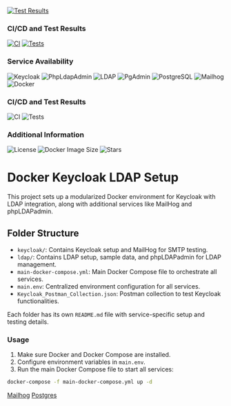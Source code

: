 [![Test Results](https://img.shields.io/badge/build-passing-brightgreen)](https://faisalazam.github.io/keycloak-poc-modularized/postman-report.html)

### CI/CD and Test Results
[![CI](https://github.com/faisalazam/keycloak-poc-modularized/actions/workflows/ci.yml/badge.svg)](https://github.com/faisalazam/keycloak-poc-modularized/actions/workflows/ci.yml)
[![Tests](https://github.com/faisalazam/keycloak-poc-modularized/actions/workflows/tests.yml/badge.svg)](https://faisalazam.github.io/keycloak-poc-modularized/postman-report.html)

### Service Availability
![Keycloak](https://img.shields.io/badge/Keycloak-active-blue?style=flat-square)
![PhpLdapAdmin](https://img.shields.io/badge/PhpLdapAdmin-active-blue?style=flat-square)
![LDAP](https://img.shields.io/badge/LDAP-active-blue?style=flat-square)
![PgAdmin](https://img.shields.io/badge/PgAdmin-active-blue?style=flat-square)
![PostgreSQL](https://img.shields.io/badge/PostgreSQL-active-blue?style=flat-square)
![Mailhog](https://img.shields.io/badge/Mailhog-active-blue?style=flat-square)
![Docker](https://img.shields.io/badge/Docker-active-blue?style=flat-square)

### CI/CD and Test Results
![CI](https://github.com/faisalazam/keycloak-poc-modularized/actions/workflows/ci.yml/badge.svg)
![Tests](https://github.com/faisalazam/keycloak-poc-modularized/actions/workflows/tests.yml/badge.svg)

### Additional Information
![License](https://img.shields.io/badge/license-MIT-blue?style=flat-square)
![Docker Image Size](https://img.shields.io/docker/image-size/faisalazam/keycloak-poc-modularized?style=flat-square)
![Stars](https://img.shields.io/github/stars/faisalazam/keycloak-poc-modularized?style=flat-square)

# Docker Keycloak LDAP Setup

This project sets up a modularized Docker environment for Keycloak with LDAP integration, along with additional services
like MailHog and phpLDAPadmin.

## Folder Structure

- `keycloak/`: Contains Keycloak setup and MailHog for SMTP testing.
- `ldap/`: Contains LDAP setup, sample data, and phpLDAPadmin for LDAP management.
- `main-docker-compose.yml`: Main Docker Compose file to orchestrate all services.
- `main.env`: Centralized environment configuration for all services.
- `Keycloak_Postman_Collection.json`: Postman collection to test Keycloak functionalities.

Each folder has its own `README.md` file with service-specific setup and testing details.

### Usage

1. Make sure Docker and Docker Compose are installed.
2. Configure environment variables in `main.env`.
3. Run the main Docker Compose file to start all services:

```bash
docker-compose -f main-docker-compose.yml up -d
```

[Mailhog](mailhog/README.md)
[Postgres](postgres/README.md)